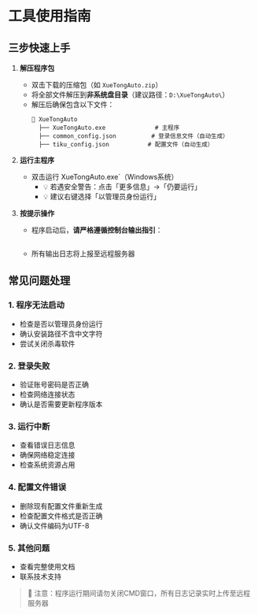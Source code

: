 # 工具使用指南

## 三步快速上手
1. **解压程序包**
   - 双击下载的压缩包（如 `XueTongAuto.zip`）
   - 将全部文件解压到**非系统盘目录**（建议路径：`D:\XueTongAuto\`）
   - 解压后确保包含以下文件：
     ```
     📂 XueTongAuto
       ├── XueTongAuto.exe              # 主程序
       ├── common_config.json          # 登录信息文件（自动生成）
       ├── tiku_config.json           # 配置文件（自动生成）
     ```

2. **运行主程序**
   - 双击运行 XueTongAuto.exe`（Windows系统）
     - 💡 若遇安全警告：点击「更多信息」→「仍要运行」
     - 💡 建议右键选择「以管理员身份运行」

3. **按提示操作**
   - 程序启动后，**请严格遵循控制台输出指引**：
     ```
     ```
   - 所有输出日志将上报至远程服务器

## 常见问题处理

### 1. 程序无法启动
- 检查是否以管理员身份运行
- 确认安装路径不含中文字符
- 尝试关闭杀毒软件

### 2. 登录失败
- 验证账号密码是否正确
- 检查网络连接状态
- 确认是否需要更新程序版本

### 3. 运行中断
- 查看错误日志信息
- 确保网络稳定连接
- 检查系统资源占用

### 4. 配置文件错误
- 删除现有配置文件重新生成
- 检查配置文件格式是否正确
- 确认文件编码为UTF-8

### 5. 其他问题
- 查看完整使用文档
- 联系技术支持

> 📢 注意：程序运行期间请勿关闭CMD窗口，所有日志记录实时上传至远程服务器